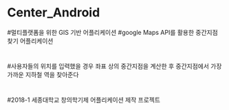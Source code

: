 # Center_Android
#멀티플랫폼을 위한 GIS 기반 어플리케이션
#google Maps API를 활용한 중간지점 찾기 어플리케이션
#
#사용자들의 위치를 입력했을 경우 좌표 상의 중간지점을
계산한 후 중간지점에서 가장 가까운 지하철 역을 찾아준다
#
#2018-1 세종대학교 창의학기제 어플리케이션 제작 프로젝트
